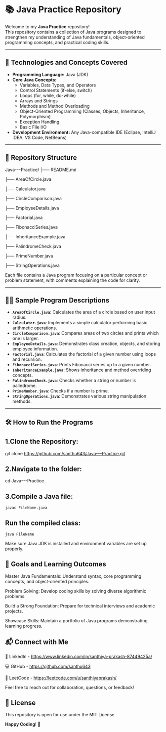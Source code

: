 # 📚 Java Practice Repository

Welcome to my **Java Practice** repository!  
This repository contains a collection of Java programs designed to strengthen my understanding of Java fundamentals, object-oriented programming concepts, and practical coding skills.

---

## 🚀 Technologies and Concepts Covered

- **Programming Language:** Java (JDK)
- **Core Java Concepts:**
  - Variables, Data Types, and Operators
  - Control Statements (if-else, switch)
  - Loops (for, while, do-while)
  - Arrays and Strings
  - Methods and Method Overloading
  - Object-Oriented Programming (Classes, Objects, Inheritance, Polymorphism)
  - Exception Handling
  - Basic File I/O
- **Development Environment:** Any Java-compatible IDE (Eclipse, IntelliJ IDEA, VS Code, NetBeans)

---

## 📂 Repository Structure

Java---Practice/
├── README.md

├── AreaOfCircle.java

├── Calculator.java

├── CircleComparison.java

├── EmployeeDetails.java

├── Factorial.java

├── FibonacciSeries.java

├── InheritanceExample.java

├── PalindromeCheck.java

├── PrimeNumber.java

├── StringOperations.java



Each file contains a Java program focusing on a particular concept or problem statement, with comments explaining the code for clarity.

---

## 🧑‍💻 Sample Program Descriptions

- **`AreaOfCircle.java`**: Calculates the area of a circle based on user input radius.
- **`Calculator.java`**: Implements a simple calculator performing basic arithmetic operations.
- **`CircleComparison.java`**: Compares areas of two circles and prints which one is larger.
- **`EmployeeDetails.java`**: Demonstrates class creation, objects, and storing employee information.
- **`Factorial.java`**: Calculates the factorial of a given number using loops and recursion.
- **`FibonacciSeries.java`**: Prints Fibonacci series up to a given number.
- **`InheritanceExample.java`**: Shows inheritance and method overriding concepts.
- **`PalindromeCheck.java`**: Checks whether a string or number is palindrome.
- **`PrimeNumber.java`**: Checks if a number is prime.
- **`StringOperations.java`**: Demonstrates various string manipulation methods.

---

## 🛠️ How to Run the Programs

## 1.Clone the Repository:
   
   git clone https://github.com/santhu643/Java---Practice.git

## 2.Navigate to the folder:

  cd Java---Practice
  
## 3.Compile a Java file:

    javac FileName.java
## Run the compiled class:

    java FileName
    
Make sure Java JDK is installed and environment variables are set up properly.

## 🎯 Goals and Learning Outcomes
Master Java Fundamentals: Understand syntax, core programming concepts, and object-oriented principles.

Problem Solving: Develop coding skills by solving diverse algorithmic problems.

Build a Strong Foundation: Prepare for technical interviews and academic projects.

Showcase Skills: Maintain a portfolio of Java programs demonstrating learning progress.

## 📬 Connect with Me
🔗 LinkedIn - https://www.linkedin.com/in/santhiya-prakash-87449425a/

💻 GitHub - https://github.com/santhu643

🧠 LeetCode - https://leetcode.com/u/santhiyaprakash/


Feel free to reach out for collaboration, questions, or feedback!

## 📄 License
This repository is open for use under the MIT License.

**Happy Coding! 🚀**
